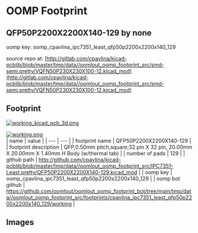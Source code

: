 # OOMP Footprint  
## QFP50P2200X2200X140-129  by none  
  
oomp key: oomp_cpavlina_ipc7351_least_qfp50p2200x2200x140_129  
  
source repo at: [http://gitlab.com/cpavlina/kicad-pcblib/blob/master/tmp/data//oomlout_oomp_footprint_src/smd-semi.pretty/VQFN50P230X230X100-12.kicad_mod](http://gitlab.com/cpavlina/kicad-pcblib/blob/master/tmp/data//oomlout_oomp_footprint_src/smd-semi.pretty/VQFN50P230X230X100-12.kicad_mod)  
## Footprint  
  
[![working_kicad_pcb_3d.png](working_kicad_pcb_3d_600.png)](working_kicad_pcb_3d.png)  
  
[![working.png](working_600.png)](working.png)  
| name | value | 
| --- | --- | 
| footprint name | QFP50P2200X2200X140-129 | 
| footprint description | QFP,0.50mm pitch,square;32 pin X 32 pin, 20.00mm X 20.00mm X 1.40mm H Body (w/thermal tab) | 
| number of pads | 129 | 
| github path | http://github.com/cpavlina/kicad-pcblib/blob/master/tmp/data//oomlout_oomp_footprint_src/IPC7351-Least.pretty/QFP50P2200X2200X140-129.kicad_mod | 
| oomp key | oomp_cpavlina_ipc7351_least_qfp50p2200x2200x140_129 | 
| oomp bot github | https://github.com/oomlout/oomlout_oomp_footprint_bot/tree/main/tmp/data//oomlout_oomp_footprint_src/footprints/cpavlina_ipc7351_least_qfp50p2200x2200x140_129/working | 
## Images  
